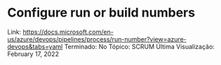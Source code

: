 # Configure run or build numbers

Link: https://docs.microsoft.com/en-us/azure/devops/pipelines/process/run-number?view=azure-devops&tabs=yaml
Terminado: No
Tópico: SCRUM
Última Visualização: February 17, 2022